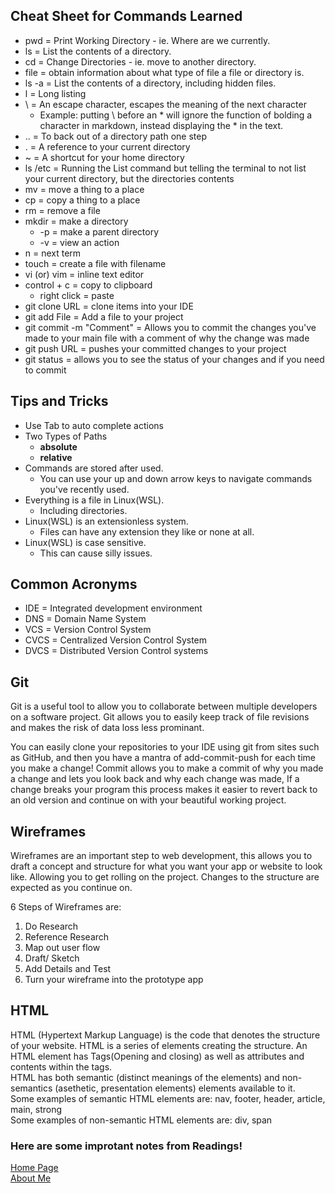 ## Cheat Sheet for Commands Learned
* pwd = Print Working Directory - ie. Where are we currently.
* ls = List the contents of a directory.
* cd = Change Directories - ie. move to another directory.
* file = obtain information about what type of file a file or directory is.
* ls -a = List the contents of a directory, including hidden files.
* l = Long listing
* \ = An escape character, escapes the meaning of the next character
  * Example: putting \ before an * will ignore the function of bolding a character in markdown, instead displaying the * in the text.
* .. = To back out of a directory path one step
* . = A reference to your current directory
* ~ = A shortcut for your home directory
* ls /etc = Running the List command but telling the terminal to not list your current directory, but the directories contents
* mv <source> <destination> = move a thing to a place
* cp <source> <destination> = copy a thing to a place
* rm <file> = remove a file
* mkdir = make a directory
  * -p = make a parent directory
  * -v = view an action
* n = next term
* touch <filename> = create a file with filename
* vi (or) vim = inline text editor
* control + c = copy to clipboard
  * right click = paste
* git clone URL = clone items into your IDE
* git add File = Add a file to your project
* git commit -m "Comment" = Allows you to commit the changes you've made to your main file with a comment of why the change was made
* git push URL = pushes your committed changes to your project
* git status = allows you to see the status of your changes and if you need to commit 

## Tips and Tricks
* Use Tab to auto complete actions 
* Two Types of Paths 
  * **absolute**
  * **relative**
* Commands are stored after used. 
  * You can use your up and down arrow keys to navigate commands you've recently used.
* Everything is a file in Linux(WSL). 
  * Including directories.
* Linux(WSL) is an extensionless system. 
  * Files can have any extension they like or none at all.
* Linux(WSL) is case sensitive. 
  * This can cause silly issues.

## Common Acronyms
* IDE = Integrated development environment
* DNS = Domain Name System
* VCS = Version Control System
* CVCS = Centralized Version Control System
* DVCS = Distributed Version Control systems 

 
## Git
 Git is a useful tool to allow you to collaborate between multiple developers on a software project. Git allows you to easily keep track of file revisions and makes the risk of data loss less prominant. 

You can easily clone your repositories to your IDE using git from sites such as GitHub, and then you have a mantra of add-commit-push for each time you make a change! Commit allows you to make a commit of why you made a change and lets you look back and why each change was made, If a change breaks your program this process makes it easier to revert back to an old version and continue on with your beautiful working project.
 
 ## Wireframes
 Wireframes are an important step to web development, this allows you to draft a concept and structure for what you want your app or website to look like. Allowing you to get rolling on the project. Changes to the structure are expected as you continue on. <br>
 
 6 Steps of Wireframes are: <br>
1. Do Research
2. Reference Research
3. Map out user flow
4. Draft/ Sketch
5. Add Details and Test
6. Turn your wireframe into the prototype app

 ## HTML 
 HTML (Hypertext Markup Language) is the code that denotes the structure of your website. HTML is a series of elements creating the structure. An HTML element has Tags(Opening and closing) as well as attributes and contents within the tags. <br>
 HTML has both semantic (distinct meanings of the elements) and non-semantics (asethetic, presentation elements) elements available to it. <br>
 Some examples of semantic HTML elements are: nav, footer, header, article, main, strong <br>
 Some examples of non-semantic HTML elements are: div, span 

### Here are some improtant notes from Readings!
[Home Page](https://eden-brekke.github.io/reading-notes/) <br>
[About Me](https://eden-brekke.github.io/reading-notes/ABOUTME.md)
